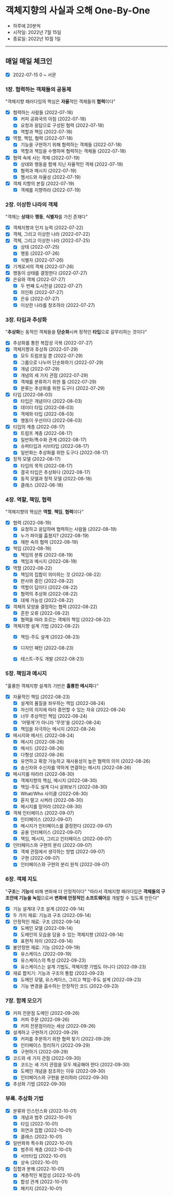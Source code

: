 # 객체지향의 사실과 오해 One-By-One
* 하루에 20분씩
* 시작일: 2022년 7월 15일
* 종료일: 2022년 10월 1일 
---
## 매일 매일 체크인
- [x] 2022-07-15 0 ~ 서문

### 1장. 협력하는 객체들의 공동체
"객체지향 패러다임의 핵심은 **자율**적인 객체들의 **협력**이다"
- [x] 협력하는 사람들 (2022-07-18)
  - [x] 커피 공화국의 아침 (2022-07-18)
  - [x] 요청과 응답으로 구성된 협력 (2022-07-18)
  - [x] 역할과 책임 (2022-07-18)
- [x] 역할, 책임, 협력 (2022-07-18)
  - [x] 기능을 구현하기 위해 협력하는 객체들 (2022-07-18)
  - [x] 역할과 책임을 수행하며 협력하는 객체들 (2022-07-18)
- [x] 협력 속에 사는 객체 (2022-07-19)
  - [x] 상태와 행동을 함께 지닌 자율적인 객체 (2022-07-19)
  - [x] 협력과 메시지 (2022-07-19)
  - [x] 멤서드와 자율성 (2022-07-19)
- [x] 객체 지향의 본질 (2022-07-19)
  - [x] 객체를 지향하라 (2022-07-19)

### 2장. 이상한 나라의 객체
"객체는 **상태**와 **행동**, **식별자**를 가진 존재다"
- [x] 객체지향과 인지 능력 (2022-07-22)
- [x] 객체, 그리고 이상한 나라 (2022-07-22)
- [x] 객체, 그리고 이상한 나라 (2022-07-25)
  - [x] 상태 (2022-07-25)
  - [x] 행동 (2022-07-26)
  - [x] 식별자 (2022-07-26)
- [x] 기계로서의 객체 (2022-07-26)
- [x] 행동이 상태를 결정한다 (2022-07-27)
- [x] 은유와 객체 (2022-07-27)
  - [x] 두 번째 도시전설 (2022-07-27)
  - [x] 의인화 (2022-07-27)
  - [x] 은유 (2022-07-27)
  - [x] 이상한 나라를 창조하라 (2022-07-27)

### 3장. 타입과 추상화
"**추상화**는 동적인 객체들을 **단순화**시켜 정적인 **타입**으로 갈무리하는 것이다"
- [x] 추상화를 통한 복잡성 극복 (2022-07-27)
- [x] 객체지향과 추상화 (2022-07-29)
  - [x] 모두 트럼프일 뿐 (2022-07-29)
  - [x] 그룹으로 나누어 단순화하기 (2022-07-29)
  - [x] 개념 (2022-07-29)
  - [x] 개념의 세 가지 관점 (2022-07-29)
  - [x] 객체를 분류하기 위한 틀 (2022-07-29)
  - [x] 분류는 추상화를 위한 도구다 (2022-07-29)
- [x] 타입 (2022-08-03)
  - [x] 타입은 개념이다 (2022-08-03)
  - [x] 데이터 타입 (2022-08-03)
  - [x] 객체와 타입 (2022-08-03)
  - [x] 행동이 우선이다 (2022-08-03)
- [x] 티입의 계층 (2022-08-17)
  - [x] 트럼프 계층 (2022-08-17)
  - [x] 일반화/특수화 관계 (2022-08-17)
  - [x] 슈퍼타입과 서브타입 (2022-08-17)
  - [x] 일반화는 추상화를 위한 도구다 (2022-08-17)
- [x] 정적 모델 (2022-08-17)
  - [x] 타입의 목적 (2022-08-17)
  - [x] 결국 타입은 추상화다 (2022-08-17)
  - [x] 동적 모델과 정적 모델 (2022-08-18)
  - [x] 클래스 (2022-08-18)

### 4장. 역할, 책임, 협력
"객체지향의 핵심은 **역할**, **책임**, **협력**이다"
- [x] 협력 (2022-08-19)
  - [x] 요청하고 응답하며 협력하는 사람들 (2022-08-19)
  - [x] 누가 파이를 훔쳤지? (2022-08-19)
  - [x] 재판 속의 협력 (2022-08-19)
- [x] 책임 (2022-08-19)
  - [x] 책임의 분류 (2022-08-19)
  - [x] 책임과 메시지 (2022-08-19)
- [x] 역할 (2022-08-22)
  - [x] 책임의 집합이 의미하는 것 (2022-08-22)
  - [x] 판사와 증인 (2022-08-22)
  - [x] 역할이 답이다 (2022-08-22)
  - [x] 협력의 추상화 (2022-08-22)
  - [x] 대체 가능성 (2022-08-22)
- [x] 객체의 모양을 결정하는 협력 (2022-08-22)
  - [x] 흔한 오류 (2022-08-22)
  - [x] 협력을 따라 흐르는 객체의 책임 (2022-08-22)
- [x] 객체지향 설계 기법 (2022-08-22)
  - [x] 책임-주도 설계 (2022-08-23)
  - [x] 디자인 패턴 (2022-08-23)
  - [x] 테스트-주도 개발 (2022-08-23)


### 5장. 책임과 메시지
"훌륭한 객체지향 설계의 기반은 **흘륭한 메시지**다"
- [x] 자율적인 책임 (2022-08-23)
  - [x] 설계의 품질을 좌우하는 책임 (2022-08-24)
  - [x] 자신의 의지에 따라 증언할 수 있는 자유 (2022-08-24)
  - [x] 너무 추상적인 책임 (2022-08-24)
  - [x] '어떻게'가 아니라 '무엇'을 (2022-08-24)
  - [x] 책임을 자극하는 메시지 (2022-08-24)
- [x] 메시지와 메서드 (2022-08-24)
  - [x] 메시지 (2022-08-26)
  - [x] 메서드 (2022-08-26)
  - [x] 다형성 (2022-08-26)
  - [x] 유연하고 확장 가능하고 재사용성이 높은 협력의 의미 (2022-08-26)
  - [x] 송신자와 수신자를 약하게 연결하는 메시지 (2022-08-26)
- [x] 메시지를 따라라 (2022-08-30)
  - [x] 객체지향의 핵심, 메시지 (2022-08-30)
  - [x] 책임-주도 설계 다시 살펴보기 (2022-08-30)
  - [x] What/Who 사이클 (2022-08-30)
  - [x] 묻지 말고 시켜라 (2022-08-30)
  - [x] 메시지를 믿어라 (2022-08-30)
- [x] 객체 인터페이스 (2022-09-07)
  - [x] 인터페이스 (2022-09-07)
  - [x] 메시지가 인터페이스를 결정한다 (2022-09-07)
  - [x] 공용 인터페이스 (2022-09-07)
  - [x] 책임, 메시지, 그리고 인터페이스 (2022-09-07)
- [x] 인터페이스와 구현의 분리 (2022-09-07)
  - [x] 객체 관점에서 생각하는 방법 (2022-09-07)
  - [x] 구현 (2022-09-07)
  - [x] 인터페이스와 구현의 분리 원칙 (2022-09-07)

### 6장. 객체 지도
"**구조**는 **기능**에 비해 변화에 더 안정적이다"
"따라서 객체지향 패러다임은 **객체들의 구조안에 기능을 녹임**으로써 **변화에 안정적인 소프트웨어**를 개발할 수 있도록 만든다"
- [x] 기능 설계대 구조 설계 (2022-09-14)
- [x] 두 가지 재료: 기능과 구조 (2022-09-14)
- [x] 안정적인 재료: 구조 (2022-09-14)
  - [x] 도메인 모델 (2022-09-14)
  - [x] 도메인의 모습을 담을 수 있는 객체지향 (2022-09-14)
  - [x] 표현적 차이 (2022-09-14) 
- [x] 불안정한 재료: 기능 (2022-09-19)
  - [x] 유스케이스 (2022-09-19)
  - [x] 유스케이스의 특성 (2022-09-23)
  - [x] 유스케이스는 설계 기법도, 객체지향 기법도 아니다 (2022-09-23)
- [x] 재료 합치기: 기능과 구조의 통합 (2022-09-23)
  - [x] 도메인 모델, 유스케이스, 그리고 책임-주도 설계 (2022-09-23)
  - [x] 기능 변경을 흡수하는 안정적인 코드 (2022-09-23)

### 7장. 함께 모으기
- [x] 커피 전문점 도메인 (2022-09-26)
  - [x] 커피 주문 (2022-09-26)
  - [x] 커피 전문점이라는 세상 (2022-09-26) 
- [x] 설계하고 구현하기 (2022-09-29)
  - [x] 커피를 주문하기 위한 협력 찾기 (2022-09-29)
  - [x] 인터페이스 정리하기 (2022-09-29)
  - [x] 구현하기 (2022-09-29)
- [x] 코드와 세 가지 관점 (2022-09-30)
  - [x] 코드는 세 가지 관점을 모두 제공해야 한다 (2022-09-30)
  - [x] 도메인 개념을 참조하는 이유 (2022-09-30)
  - [x] 인터페이스와 구현을 분리하라 (2022-09-30)
- [x] 추상화 기법 (2022-09-30) 

### 부록. 추상화 기법
- [x] 분류와 인스턴스화 (2022-10-01)
  - [x] 개념과 범주 (2022-10-01)
  - [x] 타입 (2022-10-01)
  - [x] 외연과 집합 (2022-10-01)
  - [x] 클래스 (2022-10-01)
- [x] 일반화와 특수화 (2022-10-01)
  - [x] 범주의 계층 (2022-10-01)
  - [x] 서브타입 (2022-10-01)
  - [x] 상속 (2022-10-01)
- [x] 집합과 분해 (2022-10-01)
  - [x] 계층적인 복잡성 (2022-10-01)
  - [x] 합성 관계 (2022-10-01)
  - [x] 패키지 (2022-10-01) 
